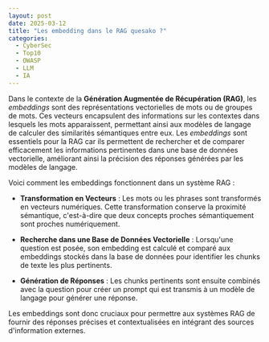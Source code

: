 ```yaml
---
layout: post
date: 2025-03-12
title: "Les embedding dans le RAG quesako ?"
categories:
  - CyberSec
  - Top10
  - OWASP
  - LLM
  - IA
---
```



Dans le contexte de la **Génération Augmentée de Récupération (RAG)**, les _embeddings_ sont des représentations vectorielles
de mots ou de groupes de mots. Ces vecteurs encapsulent des informations sur les contextes dans lesquels les mots
apparaissent, permettant ainsi aux modèles de langage de calculer des similarités sémantiques entre eux. Les _embeddings_
sont essentiels pour la RAG car ils permettent de rechercher et de comparer efficacement les informations pertinentes
dans une base de données vectorielle, améliorant ainsi la précision des réponses générées par les modèles de langage.

Voici comment les embeddings fonctionnent dans un système RAG :

- **Transformation en Vecteurs** : Les mots ou les phrases sont transformés en vecteurs numériques. Cette transformation
conserve la proximité sémantique, c'est-à-dire que deux concepts proches sémantiquement sont proches numériquement.

- **Recherche dans une Base de Données Vectorielle** : Lorsqu'une question est posée, son embedding est calculé et comparé aux
embeddings stockés dans la base de données pour identifier les chunks de texte les plus pertinents.

- **Génération de Réponses** : Les chunks pertinents sont ensuite combinés avec la question pour créer un prompt qui est
transmis à un modèle de langage pour générer une réponse.

Les embeddings sont donc cruciaux pour permettre aux systèmes RAG de fournir des réponses précises et contextualisées en
intégrant des sources d'information externes.